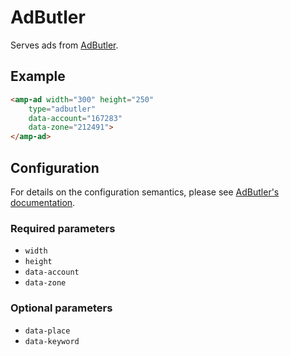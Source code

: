<!---
Copyright 2015 The AMP HTML Authors. All Rights Reserved.

Licensed under the Apache License, Version 2.0 (the "License");
you may not use this file except in compliance with the License.
You may obtain a copy of the License at

      http://www.apache.org/licenses/LICENSE-2.0

Unless required by applicable law or agreed to in writing, software
distributed under the License is distributed on an "AS-IS" BASIS,
WITHOUT WARRANTIES OR CONDITIONS OF ANY KIND, either express or implied.
See the License for the specific language governing permissions and
limitations under the License.
-->

# AdButler

Serves ads from [AdButler](https://www.adbutler.com/).

## Example

```html
<amp-ad width="300" height="250"
    type="adbutler"
    data-account="167283"
    data-zone="212491">
</amp-ad>
```
## Configuration

For details on the configuration semantics, please see [AdButler's documentation](http://www.adbutlerhelp.com/amp-configuration).

### Required parameters

- `width`
- `height`
- `data-account`
- `data-zone`

### Optional parameters

- `data-place`
- `data-keyword`
